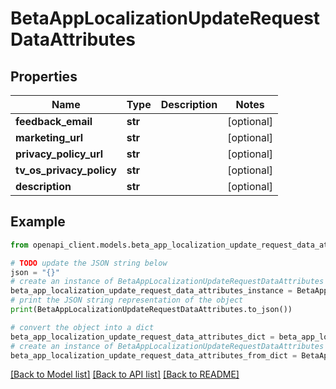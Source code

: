 # BetaAppLocalizationUpdateRequestDataAttributes


## Properties

Name | Type | Description | Notes
------------ | ------------- | ------------- | -------------
**feedback_email** | **str** |  | [optional] 
**marketing_url** | **str** |  | [optional] 
**privacy_policy_url** | **str** |  | [optional] 
**tv_os_privacy_policy** | **str** |  | [optional] 
**description** | **str** |  | [optional] 

## Example

```python
from openapi_client.models.beta_app_localization_update_request_data_attributes import BetaAppLocalizationUpdateRequestDataAttributes

# TODO update the JSON string below
json = "{}"
# create an instance of BetaAppLocalizationUpdateRequestDataAttributes from a JSON string
beta_app_localization_update_request_data_attributes_instance = BetaAppLocalizationUpdateRequestDataAttributes.from_json(json)
# print the JSON string representation of the object
print(BetaAppLocalizationUpdateRequestDataAttributes.to_json())

# convert the object into a dict
beta_app_localization_update_request_data_attributes_dict = beta_app_localization_update_request_data_attributes_instance.to_dict()
# create an instance of BetaAppLocalizationUpdateRequestDataAttributes from a dict
beta_app_localization_update_request_data_attributes_from_dict = BetaAppLocalizationUpdateRequestDataAttributes.from_dict(beta_app_localization_update_request_data_attributes_dict)
```
[[Back to Model list]](../README.md#documentation-for-models) [[Back to API list]](../README.md#documentation-for-api-endpoints) [[Back to README]](../README.md)


